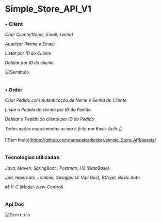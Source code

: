 # Simple_Store_API_V1

### • Client 

_Criar Cliente(Nome, Email, senha)_
 
_Atualizar (Nome e Email)_

_Listar por ID do Cliente_
 
_Deletar por ID do cliente._

 ![Semtítulo](https://github.com/hanspeterdietiker/simple_Store_API/assets/126719678/a92bf7c0-e8f9-4c4a-96d1-68aba7bbcbda)
#
### • Order 
_Criar Pedido com Autenticação de Nome e Senha do Cliente_

_Listar o Pedido do cliente por ID do Pedido_

_Deletar o Pedido do cliente por ID do Pedido_

_Todas ações mencionadas acima é feito por Basic Auth.👆_

![Sem título](https://github.com/hanspeterdietiker/simple_Store_API/assets/
#
### Tecnologias utilizadas: 
_Java, Maven, SpringBoot , Postman, H2 (DataBase)._

_Jpa, Hibernate, Lombok, Swagger UI (Api Doc), BCrypt, Basic Auth._

_M-V-C (Model-View-Control)_
#
### Api Doc

![Sem título](https://github.com/hanspeterdietiker/simple_Store_API/assets/126719678/4093783d-3228-4eeb-af95-d31c75594087)








